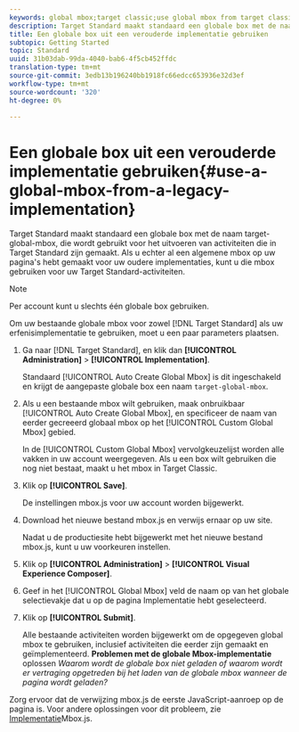 ```yaml
---
keywords: global mbox;target classic;use global mbox from target classic
description: Target Standard maakt standaard een globale box met de naam target-global-mbox, die wordt gebruikt voor het uitvoeren van activiteiten die in Target Standard zijn gemaakt. Als u echter al een algemene mbox op uw pagina's hebt gemaakt voor uw oudere implementaties, kunt u die mbox gebruiken voor uw Target Standard-activiteiten.
title: Een globale box uit een verouderde implementatie gebruiken
subtopic: Getting Started
topic: Standard
uuid: 31b03dab-99da-4040-bab6-4f5cb452ffdc
translation-type: tm+mt
source-git-commit: 3edb13b196240bb1918fc66edcc653936e32d3ef
workflow-type: tm+mt
source-wordcount: '320'
ht-degree: 0%

---
```



# Een globale box uit een verouderde implementatie gebruiken{#use-a-global-mbox-from-a-legacy-implementation}

Target Standard maakt standaard een globale box met de naam target-global-mbox, die wordt gebruikt voor het uitvoeren van activiteiten die in Target Standard zijn gemaakt. Als u echter al een algemene mbox op uw pagina&#39;s hebt gemaakt voor uw oudere implementaties, kunt u die mbox gebruiken voor uw Target Standard-activiteiten.

>[!NOTE]
>
>Per account kunt u slechts één globale box gebruiken.

Om uw bestaande globale mbox voor zowel [!DNL Target Standard] als uw erfenisimplementatie te gebruiken, moet u een paar parameters plaatsen.

1. Ga naar [!DNL Target Standard], en klik dan **[!UICONTROL Administration]** > **[!UICONTROL Implementation]**.

   Standaard [!UICONTROL Auto Create Global Mbox] is dit ingeschakeld en krijgt de aangepaste globale box een naam `target-global-mbox`.
1. Als u een bestaande mbox wilt gebruiken, maak onbruikbaar [!UICONTROL Auto Create Global Mbox], en specificeer de naam van eerder gecreeerd globaal mbox op het [!UICONTROL Custom Global Mbox] gebied.

   In de [!UICONTROL Custom Global Mbox] vervolgkeuzelijst worden alle vakken in uw account weergegeven. Als u een box wilt gebruiken die nog niet bestaat, maakt u het mbox in Target Classic.
1. Klik op **[!UICONTROL Save]**.

   De instellingen mbox.js voor uw account worden bijgewerkt.
1. Download het nieuwe bestand mbox.js en verwijs ernaar op uw site.

   Nadat u de productiesite hebt bijgewerkt met het nieuwe bestand mbox.js, kunt u uw voorkeuren instellen.
1. Klik op **[!UICONTROL Administration]** > **[!UICONTROL Visual Experience Composer]**.
1. Geef in het [!UICONTROL Global Mbox] veld de naam op van het globale selectievakje dat u op de pagina Implementatie hebt geselecteerd.
1. Klik op **[!UICONTROL Submit]**.

   Alle bestaande activiteiten worden bijgewerkt om de opgegeven global mbox te gebruiken, inclusief activiteiten die eerder zijn gemaakt en geïmplementeerd.
   **Problemen met de globale Mbox-implementatie** oplossen *Waarom wordt de globale box niet geladen of waarom wordt er vertraging opgetreden bij het laden van de globale mbox wanneer de pagina wordt geladen?*

Zorg ervoor dat de verwijzing mbox.js de eerste JavaScript-aanroep op de pagina is. Voor andere oplossingen voor dit probleem, zie [Implementatie](../../../../c-implementing-target/c-implementing-target-for-client-side-web/t-mbox-download/mbox-download.md#task_4EAE26BB84FD4E1D858F411AEDF4B420)Mbox.js.
